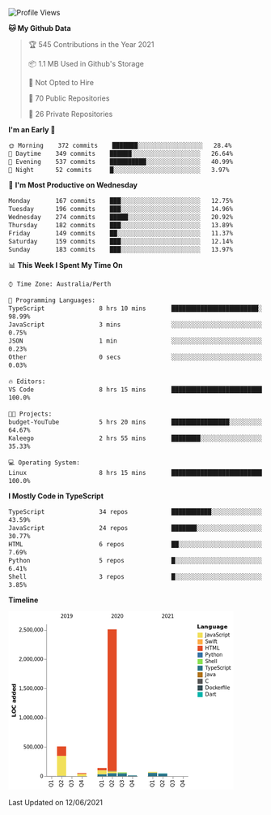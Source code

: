 <!--START_SECTION:waka-->
![Profile Views](http://img.shields.io/badge/Profile%20Views-0-blue)

**🐱 My Github Data** 

> 🏆 545 Contributions in the Year 2021
 > 
> 📦 1.1 MB Used in Github's Storage 
 > 
> 🚫 Not Opted to Hire
 > 
> 📜 70 Public Repositories 
 > 
> 🔑 26 Private Repositories  
 > 
**I'm an Early 🐤** 

```text
🌞 Morning    372 commits    ███████░░░░░░░░░░░░░░░░░░   28.4% 
🌆 Daytime    349 commits    ██████░░░░░░░░░░░░░░░░░░░   26.64% 
🌃 Evening    537 commits    ██████████░░░░░░░░░░░░░░░   40.99% 
🌙 Night      52 commits     █░░░░░░░░░░░░░░░░░░░░░░░░   3.97%

```
📅 **I'm Most Productive on Wednesday** 

```text
Monday       167 commits    ███░░░░░░░░░░░░░░░░░░░░░░   12.75% 
Tuesday      196 commits    ███░░░░░░░░░░░░░░░░░░░░░░   14.96% 
Wednesday    274 commits    █████░░░░░░░░░░░░░░░░░░░░   20.92% 
Thursday     182 commits    ███░░░░░░░░░░░░░░░░░░░░░░   13.89% 
Friday       149 commits    ██░░░░░░░░░░░░░░░░░░░░░░░   11.37% 
Saturday     159 commits    ███░░░░░░░░░░░░░░░░░░░░░░   12.14% 
Sunday       183 commits    ███░░░░░░░░░░░░░░░░░░░░░░   13.97%

```


📊 **This Week I Spent My Time On** 

```text
⌚︎ Time Zone: Australia/Perth

💬 Programming Languages: 
TypeScript               8 hrs 10 mins       ████████████████████████░   98.99% 
JavaScript               3 mins              ░░░░░░░░░░░░░░░░░░░░░░░░░   0.75% 
JSON                     1 min               ░░░░░░░░░░░░░░░░░░░░░░░░░   0.23% 
Other                    0 secs              ░░░░░░░░░░░░░░░░░░░░░░░░░   0.03%

🔥 Editors: 
VS Code                  8 hrs 15 mins       █████████████████████████   100.0%

🐱‍💻 Projects: 
budget-YouTube           5 hrs 20 mins       ████████████████░░░░░░░░░   64.67% 
Kaleego                  2 hrs 55 mins       ████████░░░░░░░░░░░░░░░░░   35.33%

💻 Operating System: 
Linux                    8 hrs 15 mins       █████████████████████████   100.0%

```

**I Mostly Code in TypeScript** 

```text
TypeScript               34 repos            ███████████░░░░░░░░░░░░░░   43.59% 
JavaScript               24 repos            ███████░░░░░░░░░░░░░░░░░░   30.77% 
HTML                     6 repos             ██░░░░░░░░░░░░░░░░░░░░░░░   7.69% 
Python                   5 repos             █░░░░░░░░░░░░░░░░░░░░░░░░   6.41% 
Shell                    3 repos             █░░░░░░░░░░░░░░░░░░░░░░░░   3.85%

```


**Timeline**

![Chart not found](https://raw.githubusercontent.com/NWylynko/NWylynko/main/charts/bar_graph.png) 


 Last Updated on 12/06/2021
<!--END_SECTION:waka-->
